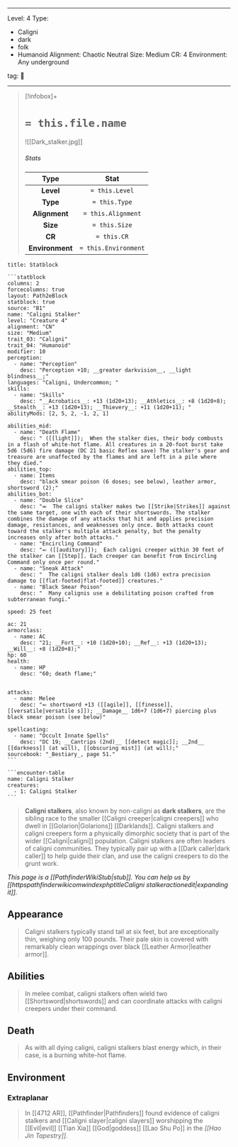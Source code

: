 
---


Level: 4
Type:
- Caligni
- dark
- folk
- Humanoid
Alignment: Chaotic Neutral
Size: Medium
CR: 4
Environment: Any underground


tag: 👹

---

> [!infobox]+
> #  `= this.file.name`
> ![[Dark_stalker.jpg]]
> ##### Stats
> Type | Stat |
> :---:|:---:|
> **Level** | `= this.Level` |
> **Type** | `= this.Type` |
> **Alignment** | `= this.Alignment` |
> **Size** | `= this.Size` |
> **CR** | `= this.CR` |
> **Environment** | `= this.Environment` |




````ad-info
title: Statblock

```statblock
columns: 2
forcecolumns: true
layout: Path2eBlock
statblock: true
source: "B1"
name: "Caligni Stalker"
level: "Creature 4"
alignment: "CN"
size: "Medium"
trait_03: "Caligni"
trait_04: "Humanoid"
modifier: 10
perception:
  - name: "Perception"
    desc: "Perception +10; __greater darkvision__, __light blindness__;"
languages: "Caligni, Undercommon; "
skills:
  - name: "Skills"
    desc: "__Acrobatics__: +13 (1d20+13); __Athletics__: +8 (1d20+8); __Stealth__: +13 (1d20+13); __Thievery__: +11 (1d20+11); "
abilityMods: [2, 5, 2, -1, 2, 1]

abilities_mid:
  - name: "Death Flame"
    desc: " ([[light]]);  When the stalker dies, their body combusts in a flash of white-hot flame. All creatures in a 20-foot burst take 5d6 (5d6) fire damage (DC 21 basic Reflex save) The stalker's gear and treasure are unaffected by the flames and are left in a pile where they died."
abilities_top:
  - name: Items
    desc: "black smear poison (6 doses; see below), leather armor, shortsword (2);"
abilities_bot:
  - name: "Double Slice"
    desc: "⬺  The caligni stalker makes two [[Strike|Strikes]] against the same target, one with each of their shortswords. The stalker combines the damage of any attacks that hit and applies precision damage, resistances, and weaknesses only once. Both attacks count toward the stalker's multiple attack penalty, but the penalty increases only after both attacks."
  - name: "Encircling Command"
    desc: "⬻ ([[auditory]]);  Each caligni creeper within 30 feet of the stalker can [[Step]]. Each creeper can benefit from Encircling Command only once per round."
  - name: "Sneak Attack"
    desc: "  The caligni stalker deals 1d6 (1d6) extra precision damage to [[flat-footed|flat-footed]] creatures."
  - name: "Black Smear Poison"
    desc: "  Many calignis use a debilitating poison crafted from subterranean fungi."

speed: 25 feet

ac: 21
armorclass:
  - name: AC
    desc: "21; __Fort__: +10 (1d20+10); __Ref__: +13 (1d20+13); __Will__: +8 (1d20+8);"
hp: 60
health:
  - name: HP
    desc: "60; death flame;"


attacks:
  - name: Melee
    desc: "⬻ shortsword +13 ([[agile]], [[finesse]], [[versatile|versatile s]]); __Damage__ 1d6+7 (1d6+7) piercing plus black smear poison (see below)"

spellcasting:
  - name: "Occult Innate Spells"
    desc: "DC 19; __Cantrips (2nd)__ [[detect magic]]; __2nd__ [[darkness]] (at will), [[obscuring mist]] (at will);"
sourcebook: "_Bestiary_, page 51."
```

```encounter-table
name: Caligni Stalker
creatures:
  - 1: Caligni Stalker
```

````



> **Caligni stalkers**, also known by non-caligni as **dark stalkers**, are the sibling race to the smaller [[Caligni creeper|caligni creepers]] who dwell in [[Golarion|Golarions]] [[Darklands]]. Caligni stalkers and caligni creepers form a physically dimorphic society that is part of the wider [[Caligni|caligni]] population. Caligni stalkers are often leaders of caligni communities. They typically pair up with a [[Dark caller|dark caller]] to help guide their clan, and use the caligni creepers to do the grunt work.



*This page is a [[PathfinderWikiStub|stub]]. You can help us by [[httpspathfinderwikicomwindexphptitleCaligni stalkeractionedit|expanding it]].*



## Appearance

> Caligni stalkers typically stand tall at six feet, but are exceptionally thin, weighing only 100 pounds. Their pale skin is covered with remarkably clean wrappings over black [[Leather Armor|leather armor]].


## Abilities

> In melee combat, caligni stalkers often wield two [[Shortsword|shortswords]] and can coordinate attacks with caligni creepers under their command.


## Death

> As with all dying caligni, caligni stalkers blast energy which, in their case, is a burning white-hot flame.


## Environment


### Extraplanar

> In [[4712 AR]], [[Pathfinder|Pathfinders]] found evidence of caligni stalkers and [[Caligni slayer|caligni slayers]] worshipping the [[Evil|evil]] [[Tian Xia]] [[God|goddess]] [[Lao Shu Po]] in the *[[Hao Jin Tapestry]]*.










